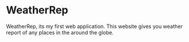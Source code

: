 # WeatherRep
WeatherRep, its my first web application. This website gives you weather report of any places in the around the globe.
